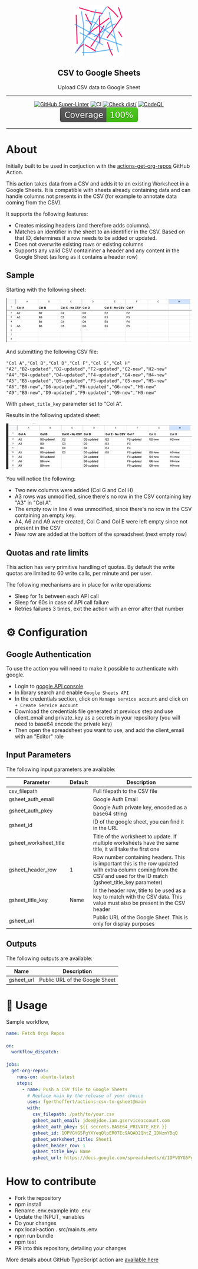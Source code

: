 <!-- markdownlint-disable MD041 -->
<p align="center">
  <img alt="ZenCrepesLogo" src="docs/zencrepes-logo.png" height="140" />
  <h2 align="center">CSV to Google Sheets</h2>
  <p align="center">Upload CSV data to Google Sheet</p>
</p>

---

<div align="center">

[![GitHub Super-Linter](https://github.com/fgerthoffert/actions-csv-to-gsheet/actions/workflows/linter.yml/badge.svg)](https://github.com/super-linter/super-linter)
![CI](https://github.com/fgerthoffert/actions-csv-to-gsheet/actions/workflows/ci.yml/badge.svg)
[![Check dist/](https://github.com/fgerthoffert/actions-csv-to-gsheet/actions/workflows/check-dist.yml/badge.svg)](https://github.com/fgerthoffert/actions-csv-to-gsheet/actions/workflows/check-dist.yml)
[![CodeQL](https://github.com/fgerthoffert/actions-csv-to-gsheet/actions/workflows/codeql-analysis.yml/badge.svg)](https://github.com/fgerthoffert/actions-csv-to-gsheet/actions/workflows/codeql-analysis.yml)
[![Coverage](./badges/coverage.svg)](./badges/coverage.svg)

</div>

---

# About

Initially built to be used in conjuction with the
[actions-get-org-repos](https://github.com/Fgerthoffert/actions-get-org-repos)
GitHub Action.

This action takes data from a CSV and adds it to an existing Worksheet in a
Google Sheets. It is compatible with sheets already containing data and can
handle columns not presents in the CSV (for example to annotate data coming from
the CSV).

It supports the following features:

- Creates missing headers (and therefore adds columns).
- Matches an identifier in the sheet to an identifier in the CSV. Based on that
  ID, determines if a row needs to be added or updated.
- Does not overwrite existing rows or existing columns
- Supports any valid CSV containiner a header and any content in the Google
  Sheet (as long as it contains a header row)

## Sample

Starting with the following sheet:

![SheetUnmodified](docs/sheet-unmodified.png)

And submitting the following CSV file:

```csv
"Col A","Col B","Col D","Col F","Col G","Col H"
"A2","B2-updated","D2-updated","F2-updated","G2-new","H2-new"
"A4","B4-updated","D4-updated","F4-updated","G4-new","H4-new"
"A5","B5-updated","D5-updated","F5-updated","G5-new","H5-new"
"A6","B6-new","D6-updated","F6-updated","G6-new","H6-new"
"A9","B9-new","D9-updated","F9-updated","G9-new","H9-new"
```

With `gsheet_title_key` parameter set to "Col A".

Results in the following updated sheet:

![SheetUnmodified](docs/sheet-updated.png)

You will notice the following:

- Two new columns were added (Col G and Col H)
- A3 rows was unmodified, since there's no row in the CSV containing key "A3" in
  "Col A".
- The empty row in line 4 was unmodified, since there's no row in the CSV
  containing an empty key.
- A4, A6 and A9 were created, Col C and Col E were left empty since not present
  in the CSV
- New row are added at the bottom of the spreadsheet (next empty row)

## Quotas and rate limits

This action has very primitive handling of quotas. By default the write quotas
are limited to 60 write calls, per minute and per user.

The following mechanisms are in place for write operations:

- Sleep for 1s between each API call
- Sleep for 60s in case of API call failure
- Retries failures 3 times, exit the action with an error after that number

# :gear: Configuration

## Google Authentication

To use the action you will need to make it possible to authenticate with google.

- Login to [google API console](https://console.cloud.google.com/)
- In library search and enable `Google Sheets API`
- In the credentials section, click on `Manage service account` and click on
  `+ Create Service Account`
- Download the credentials file generated at previous step and use client_email
  and private_key as a secrets in your repository (you will need to base64
  encode the private key)
- Then open the spreadsheet you want to use, and add the client_email with an
  "Editor" role

## Input Parameters

The following input parameters are available:

| Parameter              | Default | Description                                                                                                                                                           |
| ---------------------- | ------- | --------------------------------------------------------------------------------------------------------------------------------------------------------------------- |
| csv_filepath           |         | Full filepath to the CSV file                                                                                                                                         |
| gsheet_auth_email      |         | Google Auth Email                                                                                                                                                     |
| gsheet_auth_pkey       |         | Google Auth private key, encoded as a base64 string                                                                                                                   |
| gsheet_id              |         | ID of the google sheet, you can find it in the URL                                                                                                                    |
| gsheet_worksheet_title |         | Title of the worksheet to update. If multiple worksheets have the same title, it will take the first one                                                              |
| gsheet_header_row      | 1       | Row number containing headers. This is important this is the row updated with extra column coming from the CSV and used for the ID match (gsheet_title_key parameter) |
| gsheet_title_key       | Name    | In the header row, title to be used as a key to match with the CSV data. This value must also be present in the CSV header                                            |
| gsheet_url             |         | Public URL of the Google Sheet. This is only for display purposes                                                                                                     |

## Outputs

The following outputs are available:

| Name       | Description                    |
| ---------- | ------------------------------ |
| gsheet_url | Public URL of the Google Sheet |

# :rocket: Usage

Sample workflow,

```yaml
name: Fetch Orgs Repos

on:
  workflow_dispatch:

jobs:
  get-org-repos:
    runs-on: ubuntu-latest
    steps:
      - name: Push a CSV file to Google Sheets
        # Replace main by the release of your choice
        uses: fgerthoffert/actions-csv-to-gsheet@main
        with:
          csv_filepath: /path/to/your.csv
          gsheet_auth_email: jdoe@jdoe.iam.gserviceaccount.com
          gsheet_auth_pkey: ${{ secrets.BASE64_PRIVATE_KEY }}
          gsheet_id: 1OPVGYG5FgYXYeqQlpER07Ec9AQAO2QhtZ_2DNzmYBqQ
          gsheet_worksheet_title: Sheet1
          gsheet_header_row: 1
          gsheet_title_key: Name
          gsheet_url: https://docs.google.com/spreadsheets/d/1OPVGYG5FgYXYeqQlpER07Ec9AQAO2QhtZ_2DNzmYBqQ/edit?gid=0#gid=0
```

# How to contribute

- Fork the repository
- npm install
- Rename .env.example into .env
- Update the INPUT\_ variables
- Do your changes
- npx local-action . src/main.ts .env
- npm run bundle
- npm test
- PR into this repository, detailing your changes

More details about GitHub TypeScript action are
[available here](https://github.com/actions/typescript-action)
